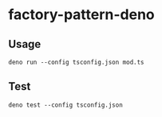 # factory-pattern-deno

## Usage

`deno run --config tsconfig.json mod.ts`

## Test

`deno test --config tsconfig.json`
